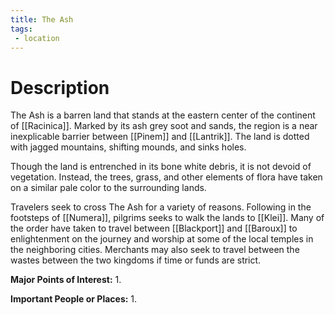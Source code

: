 ```yaml
---
title: The Ash
tags:
 - location
---
```

# Description
The Ash is a barren land that stands at the eastern center of the continent of [[Racinica]]. Marked by its ash grey soot and sands, the region is a near inexplicable barrier between [[Pinem]] and [[Lantrik]]. The land is dotted with jagged mountains, shifting mounds, and sinks holes.

Though the land is entrenched in its bone white debris, it is not devoid of vegetation. Instead, the trees, grass, and other elements of flora have taken on a similar pale color to the surrounding lands.  

Travelers seek to cross The Ash for a variety of reasons. Following in the footsteps of [[Numera]], pilgrims seeks to walk the lands to [[Klei]]. Many of the order have taken to travel between [[Blackport]] and [[Baroux]] to enlightenment on the journey and worship at some of the local temples in the neighboring cities. Merchants may also seek to travel between the wastes between the two kingdoms if time or funds are strict.

**Major Points of Interest:**
1.  

**Important People or Places:**
1.  
